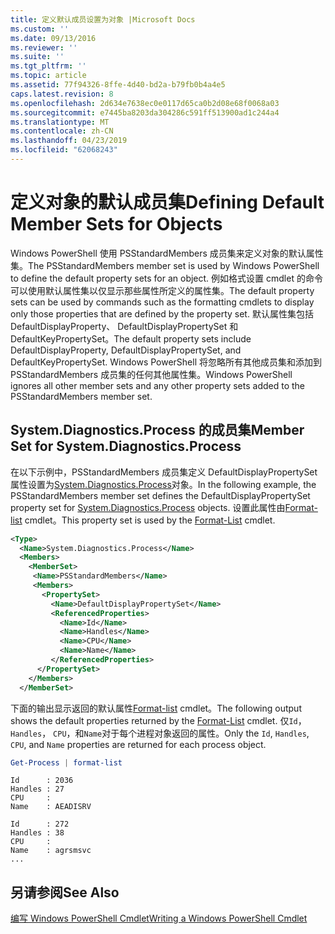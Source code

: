```yaml
---
title: 定义默认成员设置为对象 |Microsoft Docs
ms.custom: ''
ms.date: 09/13/2016
ms.reviewer: ''
ms.suite: ''
ms.tgt_pltfrm: ''
ms.topic: article
ms.assetid: 77f94326-8ffe-4d40-bd2a-b79fb0b4a4e5
caps.latest.revision: 8
ms.openlocfilehash: 2d634e7638ec0e0117d65ca0b2d08e68f0068a03
ms.sourcegitcommit: e7445ba8203da304286c591ff513900ad1c244a4
ms.translationtype: MT
ms.contentlocale: zh-CN
ms.lasthandoff: 04/23/2019
ms.locfileid: "62068243"
---
```

# <a name="defining-default-member-sets-for-objects"></a><span data-ttu-id="1a038-102">定义对象的默认成员集</span><span class="sxs-lookup"><span data-stu-id="1a038-102">Defining Default Member Sets for Objects</span></span>

<span data-ttu-id="1a038-103">Windows PowerShell 使用 PSStandardMembers 成员集来定义对象的默认属性集。</span><span class="sxs-lookup"><span data-stu-id="1a038-103">The PSStandardMembers member set is used by Windows PowerShell to define the default property sets for an object.</span></span> <span data-ttu-id="1a038-104">例如格式设置 cmdlet 的命令可以使用默认属性集以仅显示那些属性所定义的属性集。</span><span class="sxs-lookup"><span data-stu-id="1a038-104">The default property sets can be used by commands such as the formatting cmdlets to display only those properties that are defined by the property set.</span></span> <span data-ttu-id="1a038-105">默认属性集包括 DefaultDisplayProperty、 DefaultDisplayPropertySet 和 DefaultKeyPropertySet。</span><span class="sxs-lookup"><span data-stu-id="1a038-105">The default property sets include DefaultDisplayProperty, DefaultDisplayPropertySet, and DefaultKeyPropertySet.</span></span> <span data-ttu-id="1a038-106">Windows PowerShell 将忽略所有其他成员集和添加到 PSStandardMembers 成员集的任何其他属性集。</span><span class="sxs-lookup"><span data-stu-id="1a038-106">Windows PowerShell ignores all other member sets and any other property sets added to the PSStandardMembers member set.</span></span>

## <a name="member-set-for-systemdiagnosticsprocess"></a><span data-ttu-id="1a038-107">System.Diagnostics.Process 的成员集</span><span class="sxs-lookup"><span data-stu-id="1a038-107">Member Set for System.Diagnostics.Process</span></span>

<span data-ttu-id="1a038-108">在以下示例中，PSStandardMembers 成员集定义 DefaultDisplayPropertySet 属性设置为[System.Diagnostics.Process](/dotnet/api/System.Diagnostics.Process)对象。</span><span class="sxs-lookup"><span data-stu-id="1a038-108">In the following example, the PSStandardMembers member set defines the DefaultDisplayPropertySet property set for [System.Diagnostics.Process](/dotnet/api/System.Diagnostics.Process) objects.</span></span> <span data-ttu-id="1a038-109">设置此属性由[Format-list](/powershell/module/Microsoft.PowerShell.Utility/Format-List) cmdlet。</span><span class="sxs-lookup"><span data-stu-id="1a038-109">This property set is used by the [Format-List](/powershell/module/Microsoft.PowerShell.Utility/Format-List) cmdlet.</span></span>

```xml
<Type>
  <Name>System.Diagnostics.Process</Name>
  <Members>
    <MemberSet>
     <Name>PSStandardMembers</Name>
     <Members>
       <PropertySet>
         <Name>DefaultDisplayPropertySet</Name>
         <ReferencedProperties>
           <Name>Id</Name>
           <Name>Handles</Name>
           <Name>CPU</Name>
           <Name>Name</Name>
         </ReferencedProperties>
      </PropertySet>
    </Members>
  </MemberSet>
```

<span data-ttu-id="1a038-110">下面的输出显示返回的默认属性[Format-list](/powershell/module/Microsoft.PowerShell.Utility/Format-List) cmdlet。</span><span class="sxs-lookup"><span data-stu-id="1a038-110">The following output shows the default properties returned by the [Format-List](/powershell/module/Microsoft.PowerShell.Utility/Format-List) cmdlet.</span></span> <span data-ttu-id="1a038-111">仅`Id`， `Handles`， `CPU`，和`Name`对于每个进程对象返回的属性。</span><span class="sxs-lookup"><span data-stu-id="1a038-111">Only the `Id`, `Handles`, `CPU`, and `Name` properties are returned for each process object.</span></span>

```powershell
Get-Process | format-list
```

```output
Id      : 2036
Handles : 27
CPU     :
Name    : AEADISRV

Id      : 272
Handles : 38
CPU     :
Name    : agrsmsvc
...
```

## <a name="see-also"></a><span data-ttu-id="1a038-112">另请参阅</span><span class="sxs-lookup"><span data-stu-id="1a038-112">See Also</span></span>

[<span data-ttu-id="1a038-113">编写 Windows PowerShell Cmdlet</span><span class="sxs-lookup"><span data-stu-id="1a038-113">Writing a Windows PowerShell Cmdlet</span></span>](./writing-a-windows-powershell-cmdlet.md)
